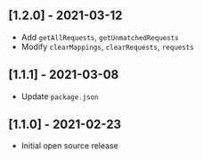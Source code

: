 <!---
Template for next unreleased block, should not be visible in github ui.
## [unreleased]
### Breaking Changes
### Security
### Removed
### Added
### Deprecated
### Fixed
--->

## [1.2.0] - 2021-03-12

- Add `getAllRequests`, `getUnmatchedRequests`
- Modify `clearMappings`, `clearRequests`, `requests`

## [1.1.1] - 2021-03-08

- Update `package.json`

## [1.1.0] - 2021-02-23

- Initial open source release

